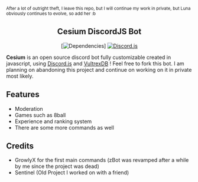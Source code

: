 <small>
  <br/>
  After a lot of outright theft, I leave this repo, but I will continue my work in private, but Luna obviously continues to evolve, so add her :b 
  <br/>
</small>

<div align="center">

  ## Cesium DiscordJS Bot

</small></i>

  [![Dependencies](https://img.shields.io/david/Asgarrrrr/Luna?color=4F36EC&style=flat-square)]
  [![Discord.js](https://img.shields.io/badge/Discord.js-V.12-7354F6?style=flat-square)](https://www.npmjs.com/package/discord.js)

</div>

**Cesium** is an open source discord bot fully customizable created in javascript, using [Discord.js](https://discord.js.org) and [VultrexDB](https://github.com/VultrexDev/vultrexdb) ! Feel free to fork this bot. I am planning on abandoning this project and continue on working on it in private most likely.

## Features
- Moderation
- Games such as 8ball
- Experience and ranking system
- There are some more commands as well

## Credits
- GrowlyX for the first main commands (zBot was revamped after a while by me since the project was dead)
- Sentinel (Old Project I worked on with a friend)


